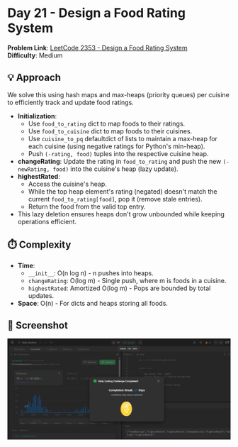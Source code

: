 # Day 21 - Design a Food Rating System

**Problem Link**: [LeetCode 2353 - Design a Food Rating System](https://leetcode.com/problems/design-a-food-rating-system/)  
**Difficulty**: Medium

## 💡 Approach

We solve this using hash maps and max-heaps (priority queues) per cuisine to efficiently track and update food ratings.

- **Initialization**: 
  - Use `food_to_rating` dict to map foods to their ratings.
  - Use `food_to_cuisine` dict to map foods to their cuisines.
  - Use `cuisine_to_pq` defaultdict of lists to maintain a max-heap for each cuisine (using negative ratings for Python's min-heap).
  - Push `(-rating, food)` tuples into the respective cuisine heap.
- **changeRating**: Update the rating in `food_to_rating` and push the new `(-newRating, food)` into the cuisine's heap (lazy update).
- **highestRated**: 
  - Access the cuisine's heap.
  - While the top heap element's rating (negated) doesn't match the current `food_to_rating[food]`, pop it (remove stale entries).
  - Return the food from the valid top entry.
- This lazy deletion ensures heaps don't grow unbounded while keeping operations efficient.

## ⏱️ Complexity

- **Time**: 
  - `__init__`: O(n log n) - n pushes into heaps.
  - `changeRating`: O(log m) - Single push, where m is foods in a cuisine.
  - `highestRated`: Amortized O(log m) - Pops are bounded by total updates.
- **Space**: O(n) - For dicts and heaps storing all foods.

## 📸 Screenshot
![Solution Screenshot](screenshot.png)